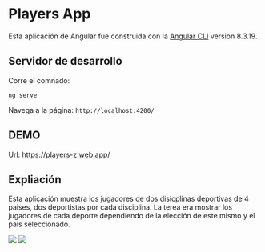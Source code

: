 # Players App

Esta aplicación de Angular fue construida con la [Angular CLI](https://github.com/angular/angular-cli) version 8.3.19.

## Servidor de desarrollo

Corre el comnado: 
```
ng serve
```
Navega a la página:  `http://localhost:4200/`

## DEMO 
Url: https://players-z.web.app/


## Expliación 

Esta aplicación muestra los jugadores de dos disicplinas deportivas de 4 paises, dos deportistas por cada disciplina. La terea era mostrar los jugadores de cada deporte dependiendo de la elección de este mismo y el pais seleccionado.


![](https://i.imgur.com/EvA3R7h.png)
![](https://i.imgur.com/TQ1nPX4.png)
